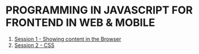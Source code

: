 # PROGRAMMING IN JAVASCRIPT FOR FRONTEND IN WEB & MOBILE

1. [Session 1 - Showing content in the Browser](./sessions/session1/readme.md)
2. [Session 2 - CSS](./sessions/session2/readme.md)
